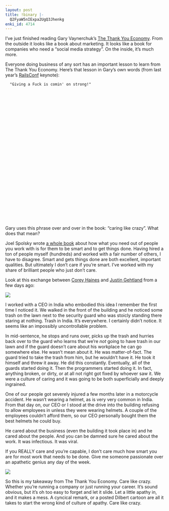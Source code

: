 ```yaml
---
layout: post
title: !binary |-
  Q2FyaW5nIExpa2UgQ3Jhenkg
enki_id: 4714
---
```


I’ve just finished reading Gary Vaynerchuk’s [The Thank You
Economy](http://www.amazon.com/Thank-You-Economy-Gary-Vaynerchuk/dp/0061914185).
From the outside it looks like a book about marketing. It looks like a
book for companies who need a “social media strategy”. On the inside,
it’s much more.

Everyone doing business of any sort has an important lesson to learn
from The Thank You Economy. Here’s that lesson in Gary’s own words (from
last year’s [RailsConf](http://railsconf.org) keynote):

      "Giving a Fuck is comin' on strong!"

<p>
<div class="video_embed">
<object width="500" height="411">
<param name="movie" value="http://www.youtube.com/v/-QWHkcCP3tA&amp;rel=0&amp;egm=0&amp;showinfo=0&amp;fs=1"></param><param name="wmode" value="transparent"></param><param name="allowFullScreen" value="true"></param><embed src="http://www.youtube.com/v/-QWHkcCP3tA&amp;rel=0&amp;egm=0&amp;showinfo=0&amp;fs=1" type="application/x-shockwave-flash" width="500" height="411" allowFullScreen="true" wmode="transparent"></embed></object>

</div>
</p>
Gary uses this phrase over and over in the book: “caring like crazy”.
What does that mean?

Joel Spolsky wrote [a whole
book](http://www.joelonsoftware.com/items/2007/06/05.html) about how
what you need out of people you work with is for them to be smart and to
get things done. Having hired a ton of people myself (hundreds) and
worked with a fair number of others, I have to disagree. Smart and gets
things done are both excellent, important qualities. But ultimately I
don’t care if you’re smart. I’ve worked with my share of brilliant
people who just don’t care.

Look at this exchange between [Corey
Haines](http://twitter.com/coreyhaines) and [Justin
Gehtland](http://twitter.com/jgehtland) from a few days ago:

![](http://chadfowler.com/giving_a_shit.png)

I worked with a CEO in India who embodied this idea I remember the first
time I noticed it. We walked in the front of the building and he noticed
some trash on the lawn next to the security guard who was stoicly
standing there staring at nothing. Trash in India. It’s everywhere. I
certainly didn’t notice. It seems like an impossibly uncontrollable
problem.

In mid-sentence, he stops and runs over, picks up the trash and hurries
back over to the guard who learns that we’re <i>not</i> going to have
trash in our lawn and if the guard doesn’t care about his workplace he
can go somewhere else. He wasn’t mean about it. He was matter-of-fact.
The guard tried to take the trash from him, but he wouldn’t have it. He
took it himself and threw it away. He did this constantly. Eventually,
all of the guards started doing it. Then the programmers started doing
it. In fact, anything broken, or dirty, or at all not right got fixed by
whoever saw it. We were a culture of caring and it was going to be both
superficially and deeply ingrained.

One of our people got severely injured a few months later in a
motorcycle accident. He wasn’t wearing a helmet, as is very very common
in India. From that day on, our CEO or I stood at the drive into the
building refusing to allow employees in unless they were wearing
helmets. A couple of the employees couldn’t afford them, so our CEO
personally bought them the best helmets he could buy.

He cared about the business (even the building it took place in) and he
cared about the people. And you can be damned sure he cared about the
work. It was infectious. It was viral.

If you REALLY care and you’re capable, I don’t care much how smart you
are for most work that needs to be done. Give me someone passionate over
an apathetic genius any day of the week.

![](http://ecx.images-amazon.com/images/I/41HCiSFoi0L.jpg)

So this is my takeaway from The Thank You Economy. Care like crazy.
Whether you’re running a company or just running your career. It’s sound
obvious, but it’s oh too easy to forget and let it slide. Let a little
apathy in, and it makes a mess. A cyncical remark, or a posted Dilbert
cartoon are all it takes to start the wrong kind of culture of apathy.
Care like crazy.
